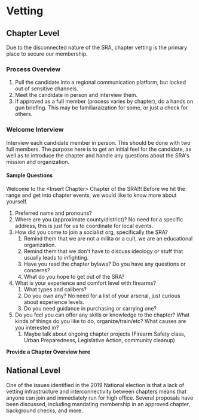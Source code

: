 # Vetting

## Chapter Level
Due to the disconnected nature of the SRA, chapter vetting is the primary place to secure our membership.

### Process Overview
1. Pull the candidate into a regional communication platform, but locked out of sensitive channels.
2. Meet the candidate in person and interview them.
3. If approved as a full member (process varies by chapter), do a hands on gun briefing. This may be familiaraization for some, or just a check for others.

### Welcome Interview
Interview each candidate member in person. This should be done with two full members. The purpose here is to get an initial feel for the candidate, as well as to introduce the chapter and handle any questions about the SRA's mission and organization.

#### Sample Questions

Welcome to the \<Insert Chapter\> Chapter of the SRA!!! Before we hit the range and get into chapter events, we would like to know more about yourself. 

1. Preferred name and pronouns?
2. Where are you (approximate county/district)? No need for a specific address, this is just for us to coordinate for local events.
3. How did you come to join a socialist org, specifically the SRA?
   1. Remind them that we are not a milita or a cult, we are an educational organization. 
   2. Remind them that we don't have to discuss ideology or stuff that usually leads to infighting.
   3. Have you read the chapter bylaws? Do you have any questions or concerns?
   4. What do you hope to get out of the SRA?
4. What is your experience and comfort level with firearms?
    1. What types and calibers?
    2. Do you own any? No need for a list of your arsenal, just curious about experience levels.
    3. Do you need guidance in purchasing or carrying one?
5. Do you feel you can offer any skills or knowledge to the chapter? What kinds of things do you like to do, organize/train/etc? What causes are you interested in?
    1. Maybe talk about ongoing chapter projects (Firearm Safety class, Urban Preparedness, Legislative Action, community cleanup)

**Provide a Chapter Overview here**

## National Level
One of the issues identified in the 2019 National election is that a lack of vetting infrastructure and interconnectivity between chapters means that anyone can join and immediately run for high office. Several proposals have been discussed, including mandating membership in an approved chapter, background checks, and more.